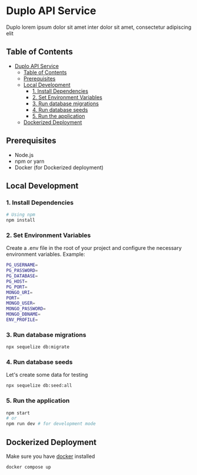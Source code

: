# Duplo API Service

Duplo lorem ipsum dolor sit amet inter dolor sit amet, consectetur adipiscing elit

## Table of Contents

- [Duplo API Service](#duplo-api-service)
  - [Table of Contents](#table-of-contents)
  - [Prerequisites](#prerequisites)
  - [Local Development](#local-development)
    - [1. Install Dependencies](#1-install-dependencies)
    - [2.  Set Environment Variables](#2--set-environment-variables)
    - [3. Run database migrations](#3-run-database-migrations)
    - [4. Run database seeds](#4-run-database-seeds)
    - [5. Run the application](#5-run-the-application)
  - [Dockerized Deployment](#dockerized-deployment)

## Prerequisites

- Node.js
- npm or yarn
- Docker (for Dockerized deployment)

## Local Development

### 1. Install Dependencies

```bash
# Using npm
npm install
```

### 2.  Set Environment Variables
Create a .env file in the root of your project and configure the necessary environment variables. Example:

```bash
PG_USERNAME=
PG_PASSWORD=
PG_DATABASE=
PG_HOST=
PG_PORT=
MONGO_URI=
PORT=
MONGO_USER=
MONGO_PASSWORD=
MONGO_DBNAME=
ENV_PROFILE=
```
### 3. Run database migrations
```bash
npx sequelize db:migrate
```
### 4. Run database seeds
Let's create some data for testing
```bash
npx sequelize db:seed:all
```
### 5. Run the application
```bash
npm start
# or
npm run dev # for development mode
```

## Dockerized Deployment
Make sure you have [docker]([https://docker](https://www.docker.com/)) installed
```bash
docker compose up
```